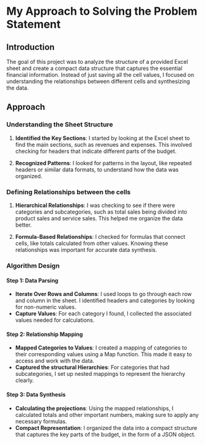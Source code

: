 # My Approach to Solving the Problem Statement

## Introduction

The goal of this project was to analyze the structure of a provided Excel sheet and create a compact data structure that captures the essential financial information. Instead of just saving all the cell values, I focused on understanding the relationships between different cells and synthesizing the data.

## Approach

### Understanding the Sheet Structure

1. **Identified the Key Sections**: I started by looking at the Excel sheet to find the main sections, such as revenues and expenses. This involved checking for headers that indicate different parts of the budget.

2. **Recognized Patterns**: I looked for patterns in the layout, like repeated headers or similar data formats, to understand how the data was organized.

### Defining Relationships between the cells

1. **Hierarchical Relationships**: I was checking to see if there were categories and subcategories, such as total sales being divided into product sales and service sales. This helped me organize the data better.

2. **Formula-Based Relationships**: I checked for formulas that connect cells, like totals calculated from other values. Knowing these relationships was important for accurate data synthesis.

### Algorithm Design

#### Step 1: Data Parsing

- **Iterate Over Rows and Columns**: I used loops to go through each row and column in the sheet. I identified headers and categories by looking for non-numeric values.
- **Capture Values**: For each category I found, I collected the associated values needed for calculations.

#### Step 2: Relationship Mapping

- **Mapped Categories to Values**: I created a mapping of categories to their corresponding values using a Map function. This made it easy to access and work with the data.
- **Captured the structural Hierarchies**: For categories that had subcategories, I set up nested mappings to represent the hierarchy clearly.

#### Step 3: Data Synthesis

- **Calculating the projections**: Using the mapped relationships, I calculated totals and other important numbers, making sure to apply any necessary formulas.
- **Compact Representation**: I organized the data into a compact structure that captures the key parts of the budget, in the form of a JSON object.

